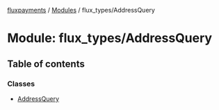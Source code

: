 [fluxpayments](../README.md) / [Modules](../modules.md) / flux\_types/AddressQuery

# Module: flux\_types/AddressQuery

## Table of contents

### Classes

- [AddressQuery](../classes/flux_types_AddressQuery.AddressQuery.md)
